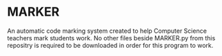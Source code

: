 # MARKER
An automatic code marking system created to help Computer Science teachers mark students work.
No other files beside MARKER.py from this repositry is required to be downloaded in order for this program to work.
